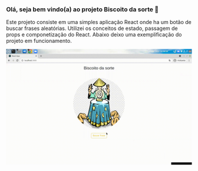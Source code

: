 ### Olá, seja bem vindo(a) ao projeto Biscoito da sorte 🍪

Este projeto consiste em uma simples aplicação React onde ha um botão
de buscar frases aleatórias. Utilizei os conceitos de estado, passagem de
props e componetização do React.
Abaixo deixo uma exemplificação do projeto em funcionamento.

![biscoito da sorte](./src/assets/01-biscoito-da-sorte.gif)